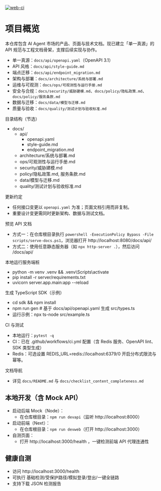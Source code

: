 ﻿[![web-ci](https://github.com/845276678/-AGENT/actions/workflows/web-ci.yml/badge.svg?branch=main)](https://github.com/845276678/-AGENT/actions/workflows/web-ci.yml)

# 项目概览

本仓库包含 AI Agent 市场的产品、页面与技术文档。现已建立「单一真源」的 API 规范与工程文档骨架，支撑后续实现与协作。

- 单一真源：`docs/api/openapi.yaml`（OpenAPI 3.1）
- API 风格：`docs/api/style-guide.md`
- 端点迁移：`docs/api/endpoint_migration.md`
- 架构与部署：`docs/architecture/系统与部署.md`
- 运维与可观测：`docs/ops/可观测性与运行手册.md`
- 安全与合规：`docs/security/威胁建模.md`、`docs/policy/隐私政策.md`、`docs/policy/服务条款.md`
- 数据与迁移：`docs/data/模型与迁移.md`
- 质量与验收：`docs/quality/测试计划与验收标准.md`

目录结构（节选）

- docs/
  - api/
    - openapi.yaml
    - style-guide.md
    - endpoint_migration.md
  - architecture/系统与部署.md
  - ops/可观测性与运行手册.md
  - security/威胁建模.md
  - policy/隐私政策.md, 服务条款.md
  - data/模型与迁移.md
  - quality/测试计划与验收标准.md

更新约定
- 任何接口变更以 `openapi.yaml` 为准；页面文档引用而非复制。
- 重要设计变更需同时更新架构、数据与测试文档。

预览 API 文档
- 方式一：在仓库根目录执行 `powershell -ExecutionPolicy Bypass -File scripts/serve-docs.ps1`，浏览器打开 http://localhost:8080/docs/api/
- 方式二：使用任意静态服务器（如 `npx http-server .`），然后访问 /docs/api/

本地运行服务端桩
- python -m venv .venv && .venv\Scripts\activate
- pip install -r server/requirements.txt
- uvicorn server.app.main:app --reload

生成 TypeScript SDK（示例）
- cd sdk && npm install
- npm run gen  # 基于 docs/api/openapi.yaml 生成 src/types.ts
- 运行示例：npx ts-node src/example.ts

CI 与测试
- 本地运行：`pytest -q`
- CI：已在 .github/workflows/ci.yml 配置（含 Redis 服务、OpenAPI lint、SDK 类型生成）
- Redis：可选设置 REDIS_URL=redis://localhost:6379/0 开启分布式限流与幂等。

文档导航
- 详见 `docs/README.md` 与 `docs/checklist_content_completeness.md`

## 本地开发（含 Mock API）

- 启动后端 Mock（Node）：
  - 在仓库根目录：`npm run devapi`（监听 http://localhost:8000）
- 启动前端（Next）：
  - 在仓库根目录：`npm run devweb`（打开 http://localhost:3000）
- 自测页面：
  - 打开 http://localhost:3000/health ，一键检测前端 API 代理连通性

## 健康自测
- 访问 http://localhost:3000/health
- 可执行 基础检测/受保护路径/模拟登录/登出/一键全链路
- 支持下载 JSON 检测报告
